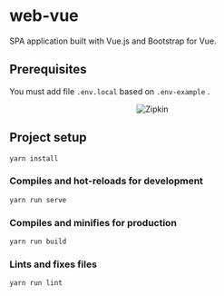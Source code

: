 # web-vue

SPA application built with Vue.js and Bootstrap for Vue.

## Prerequisites

You must add file ```.env.local``` based on ```.env-example``` .
<p align="center">
    <img alt="Zipkin" src="https://raw.githubusercontent.com/asc-lab/micronaut-microservices-poc/master/readme-images/env.png" />
</p>

## Project setup
```
yarn install
```

### Compiles and hot-reloads for development
```
yarn run serve
```

### Compiles and minifies for production
```
yarn run build
```

### Lints and fixes files
```
yarn run lint
```
